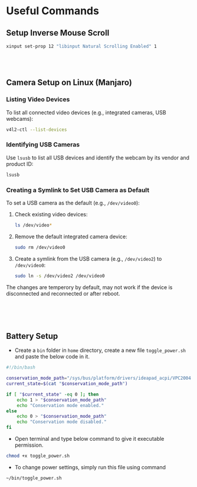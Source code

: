 # Useful Commands

## Setup Inverse Mouse Scroll
```bash
xinput set-prop 12 "libinput Natural Scrolling Enabled" 1    
```
<br><br>

## Camera Setup on Linux (Manjaro)

### Listing Video Devices
To list all connected video devices (e.g., integrated cameras, USB webcams):
```bash
v4l2-ctl --list-devices
```

### Identifying USB Cameras
Use `lsusb` to list all USB devices and identify the webcam by its vendor and product ID:
```bash
lsusb
```

### Creating a Symlink to Set USB Camera as Default
To set a USB camera as the default (e.g., `/dev/video0`):
1. Check existing video devices:
    ```bash
    ls /dev/video*
    ```
2. Remove the default integrated camera device:
    ```bash
    sudo rm /dev/video0
    ```
3. Create a symlink from the USB camera (e.g., `/dev/video2`) to `/dev/video0`:
    ```bash
    sudo ln -s /dev/video2 /dev/video0
    ```
The changes are temperory by default, may not work if the device is disconnected and reconnected or after reboot.

<br><br><br>

## Battery Setup
- Create a `bin` folder in `home` directory, create a new file `toggle_power.sh` and paste the below code in it.
``` bash
#!/bin/bash

conservation_mode_path="/sys/bus/platform/drivers/ideapad_acpi/VPC2004:00/conservation_mode"
current_state=$(cat "$conservation_mode_path")

if [ "$current_state" -eq 0 ]; then
    echo 1 > "$conservation_mode_path"
    echo "Conservation mode enabled."
else
    echo 0 > "$conservation_mode_path"
    echo "Conservation mode disabled."
fi
```
- Open terminal and type below command to give it executable permission.
``` bash
chmod +x toggle_power.sh
```

- To change power settings, simply run this file using command
``` bash
~/bin/toggle_power.sh
```